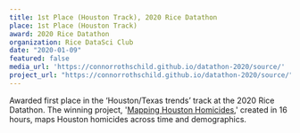 ```yaml
---
title: 1st Place (Houston Track), 2020 Rice Datathon
place: 1st Place (Houston Track)
award: 2020 Rice Datathon
organization: Rice DataSci Club
date: "2020-01-09"
featured: false
media_url: 'https://connorrothschild.github.io/datathon-2020/source/'
project_url: "https://connorrothschild.github.io/datathon-2020/source/"
---
```


Awarded first place in the ‘Houston/Texas trends’ track at the 2020 Rice Datathon. The winning project, '[Mapping Houston Homicides](https://connorrothschild.github.io/datathon-2020/source/),' created in 16 hours, maps Houston homicides across time and demographics.
